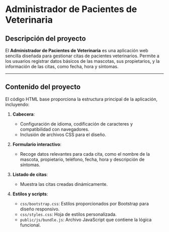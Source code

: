 # Administrador de Pacientes de Veterinaria

## Descripción del proyecto

El **Administrador de Pacientes de Veterinaria** es una aplicación web sencilla diseñada para gestionar citas de pacientes veterinarios. Permite a los usuarios registrar datos básicos de las mascotas, sus propietarios, y la información de las citas, como fecha, hora y síntomas.

---

## Contenido del proyecto

El código HTML base proporciona la estructura principal de la aplicación, incluyendo:

1. **Cabecera**:
   - Configuración de idioma, codificación de caracteres y compatibilidad con navegadores.
   - Inclusión de archivos CSS para el diseño.

2. **Formulario interactivo**:
   - Recoge datos relevantes para cada cita, como el nombre de la mascota, propietario, teléfono, fecha, hora y descripción de síntomas.

3. **Listado de citas**:
   - Muestra las citas creadas dinámicamente.

4. **Estilos y scripts**:
   - `css/bootstrap.css`: Estilos proporcionados por Bootstrap para diseño responsivo.
   - `css/styles.css`: Hoja de estilos personalizada.
   - `public/js/bundle.js`: Archivo JavaScript que contiene la lógica funcional.




